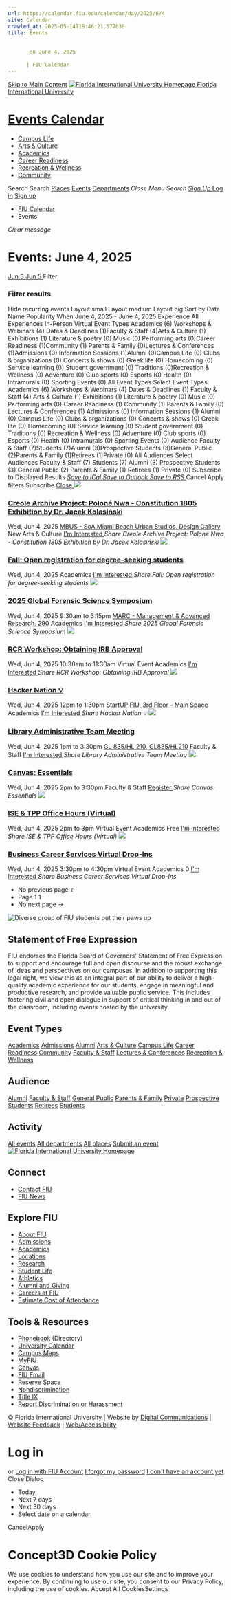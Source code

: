 ```yaml
---
url: https://calendar.fiu.edu/calendar/day/2025/6/4
site: Calendar
crawled_at: 2025-05-14T18:46:21.577039
title: Events
    
    
       on June 4, 2025
    
      | FIU Calendar
---
```


[Skip to Main Content](https://calendar.fiu.edu/calendar/day/2025/6/4#main-content)
[![Florida International University Homepage](https://digicdn.fiu.edu/core/_assets/images/logo-top.png) Florida International University](https://www.fiu.edu)
# [Events Calendar ](https://calendar.fiu.edu/)
  * [Campus Life](https://calendar.fiu.edu/calendar?event_types%5B%5D=127595)
  * [Arts & Culture](https://calendar.fiu.edu/calendar?event_types%5B%5D=127590)
  * [Academics](https://calendar.fiu.edu/calendar?event_types%5B%5D=127582)
  * [Career Readiness](https://calendar.fiu.edu/calendar?event_types%5B%5D=127584)
  * [Recreation & Wellness](https://calendar.fiu.edu/calendar?event_types%5B%5D=127603)
  * [Community](https://calendar.fiu.edu/calendar?event_types%5B%5D=127601)


Search Search
[Places](https://calendar.fiu.edu/search/places) [Events](https://calendar.fiu.edu/calendar) [Departments](https://calendar.fiu.edu/search/departments)
_Close Menu_
_Search_ [ _Sign Up_ ](https://calendar.fiu.edu/signup?school_id=234)
[Log in](https://calendar.fiu.edu/auth/shib_login?previous_url=https%3A%2F%2Fcalendar.fiu.edu%2Fcalendar%2Fday%2F2025%2F6%2F4) [Sign up](https://calendar.fiu.edu/signup?school_id=234)
  * [FIU Calendar](https://calendar.fiu.edu/)
  * Events


_Clear message_
#  Events: June 4, 2025 
[ Jun 3 ](https://calendar.fiu.edu/calendar/day/2025/6/3) [ Jun 5 ](https://calendar.fiu.edu/calendar/day/2025/6/5) Filter
### Filter results
Hide recurring events
Layout small Layout medium Layout big
Sort by
Date Name Popularity
When
June 4, 2025 - June 4, 2025
Experience
All Experiences In-Person Virtual
Event Types Academics (6) Workshops & Webinars (4) Dates & Deadlines (1)Faculty & Staff (4)Arts & Culture (1) Exhibitions (1) Literature & poetry (0) Music (0) Performing arts (0)Career Readiness (1)Community (1) Parents & Family (0)Lectures & Conferences (1)Admissions (0) Information Sessions (1)Alumni (0)Campus Life (0) Clubs & organizations (0) Concerts & shows (0) Greek life (0) Homecoming (0) Service learning (0) Student government (0) Traditions (0)Recreation & Wellness (0) Adventure (0) Club sports (0) Esports (0) Health (0) Intramurals (0) Sporting Events (0)
All Event Types
Select Event Types Academics (6) Workshops & Webinars (4) Dates & Deadlines (1) Faculty & Staff (4) Arts & Culture (1) Exhibitions (1) Literature & poetry (0) Music (0) Performing arts (0) Career Readiness (1) Community (1) Parents & Family (0) Lectures & Conferences (1) Admissions (0) Information Sessions (1) Alumni (0) Campus Life (0) Clubs & organizations (0) Concerts & shows (0) Greek life (0) Homecoming (0) Service learning (0) Student government (0) Traditions (0) Recreation & Wellness (0) Adventure (0) Club sports (0) Esports (0) Health (0) Intramurals (0) Sporting Events (0)
Audience Faculty & Staff (7)Students (7)Alumni (3)Prospective Students (3)General Public (2)Parents & Family (1)Retirees (1)Private (0)
All Audiences
Select Audiences Faculty & Staff (7) Students (7) Alumni (3) Prospective Students (3) General Public (2) Parents & Family (1) Retirees (1) Private (0)
Subscribe to Displayed Results
[ _Save to iCal_ ](webcal://calendar.fiu.edu/calendar.ics "Save to iCal") [ _Save to Outlook_ ](webcal://calendar.fiu.edu/calendar.ics "Save to Outlook") [ _Save to RSS_ ](https://calendar.fiu.edu/calendar.xml "Save to RSS")
Cancel Apply filters
Subscribe [ Close ](https://calendar.fiu.edu/calendar/day/2025/6/4)
[ ![](https://localist-images.azureedge.net/photos/49489713231856/card/552f1ea86fabc19a73bc865f8c3d71df68edbc6c.jpg) ](https://calendar.fiu.edu/event/creole-archive-project-polone-nwa-constitution-1805-exhibition-by-dr-jacek-kolasinski)
### [Creole Archive Project: Poloné Nwa - Constitution 1805 Exhibition by Dr. Jacek Kolasiński](https://calendar.fiu.edu/event/creole-archive-project-polone-nwa-constitution-1805-exhibition-by-dr-jacek-kolasinski)
Wed, Jun 4, 2025 
[ MBUS - SoA Miami Beach Urban Studios, Design Gallery](https://calendar.fiu.edu/miami_beach_urban_studios_364)
New Arts & Culture
[ I'm Interested ](https://calendar.fiu.edu/event/49489707459844/confirm?instance_id=49489707499800&return=https%3A%2F%2Fcalendar.fiu.edu%2Fcalendar%2Fday%2F2025%2F6%2F4)
_Share Creole Archive Project: Poloné Nwa - Constitution 1805 Exhibition by Dr. Jacek Kolasiński_
[ ![](https://localist-images.azureedge.net/photos/664326/card/7eb1b843932ccca9c16245cc99f64d88370c9c69.jpg) ](https://calendar.fiu.edu/event/fall-open-registration-for-degree-seeking-students)
### [Fall: Open registration for degree-seeking students](https://calendar.fiu.edu/event/fall-open-registration-for-degree-seeking-students)
Wed, Jun 4, 2025 
Academics
[ I'm Interested ](https://calendar.fiu.edu/event/49056012724808/confirm?instance_id=49056012795508&return=https%3A%2F%2Fcalendar.fiu.edu%2Fcalendar%2Fday%2F2025%2F6%2F4)
_Share Fall: Open registration for degree-seeking students_
[ ![](https://localist-images.azureedge.net/photos/664326/card/7eb1b843932ccca9c16245cc99f64d88370c9c69.jpg) ](https://calendar.fiu.edu/event/2025-global-forensic-science-symposium)
### [2025 Global Forensic Science Symposium](https://calendar.fiu.edu/event/2025-global-forensic-science-symposium)
Wed, Jun 4, 2025 9:30am to 3:15pm 
[ MARC - Management & Advanced Research, 290](https://calendar.fiu.edu/marc)
Academics
[ I'm Interested ](https://calendar.fiu.edu/event/49348771093056/confirm?instance_id=49348840030589&return=https%3A%2F%2Fcalendar.fiu.edu%2Fcalendar%2Fday%2F2025%2F6%2F4)
_Share 2025 Global Forensic Science Symposium_
[ ![](https://localist-images.azureedge.net/photos/664326/card/7eb1b843932ccca9c16245cc99f64d88370c9c69.jpg) ](https://calendar.fiu.edu/event/copy-of-rcr-workshop-obtaining-irb-approval-6735)
### [RCR Workshop: Obtaining IRB Approval](https://calendar.fiu.edu/event/copy-of-rcr-workshop-obtaining-irb-approval-6735)
Wed, Jun 4, 2025 10:30am to 11:30am 
Virtual Event 
Academics
[ I'm Interested ](https://calendar.fiu.edu/event/49277078887485/confirm?instance_id=49277090948583&return=https%3A%2F%2Fcalendar.fiu.edu%2Fcalendar%2Fday%2F2025%2F6%2F4)
_Share RCR Workshop: Obtaining IRB Approval_
[ ![](https://localist-images.azureedge.net/photos/49641761529869/card/caba61cee3c43a9c1fa270895cf80b6106e060f3.jpg) ](https://calendar.fiu.edu/event/hacker-nation)
### [Hacker Nation 💡](https://calendar.fiu.edu/event/hacker-nation)
Wed, Jun 4, 2025 12pm to 1:30pm 
[ StartUP FIU, 3rd Floor - Main Space](https://calendar.fiu.edu/event/hacker-nation)
Academics
[ I'm Interested ](https://calendar.fiu.edu/event/48102945618038/confirm?instance_id=48102945651852&return=https%3A%2F%2Fcalendar.fiu.edu%2Fcalendar%2Fday%2F2025%2F6%2F4)
_Share Hacker Nation 💡_
[ ![](https://localist-images.azureedge.net/photos/624058/card/6f3567bdf86c604e2edfd1647e49fb40d47088d6.jpg) ](https://calendar.fiu.edu/event/library_administrative_team_meeting)
### [Library Administrative Team Meeting](https://calendar.fiu.edu/event/library_administrative_team_meeting)
Wed, Jun 4, 2025 1pm to 3:30pm 
[ GL 835/HL 210, GL835/HL210](https://calendar.fiu.edu/event/library_administrative_team_meeting)
Faculty & Staff
[ I'm Interested ](https://calendar.fiu.edu/event/37067779017233/confirm?instance_id=37067779104319&return=https%3A%2F%2Fcalendar.fiu.edu%2Fcalendar%2Fday%2F2025%2F6%2F4)
_Share Library Administrative Team Meeting_
[ ![](https://localist-images.azureedge.net/photos/47304263764306/card/ff4081cac0229ac005408d48306d7e3559c02bba.jpg) ](https://calendar.fiu.edu/event/canvas_essentials_2107)
### [Canvas: Essentials](https://calendar.fiu.edu/event/canvas_essentials_2107)
Wed, Jun 4, 2025 2pm to 3:30pm 
Faculty & Staff
[ Register ](https://develop.fiu.edu/browse/it-training/ets)
_Share Canvas: Essentials_
[ ![](https://localist-images.azureedge.net/photos/48374580600516/card/fbb4f1481a7d628910bca133946246abf0a60e39.jpg) ](https://calendar.fiu.edu/event/ise-tpp-office-hours-virtual)
### [ISE & TPP Office Hours (Virtual)](https://calendar.fiu.edu/event/ise-tpp-office-hours-virtual)
Wed, Jun 4, 2025 2pm to 3pm 
Virtual Event 
Academics
Free
[ I'm Interested ](https://calendar.fiu.edu/event/48374580531886/confirm?instance_id=48374580548281&return=https%3A%2F%2Fcalendar.fiu.edu%2Fcalendar%2Fday%2F2025%2F6%2F4)
_Share ISE & TPP Office Hours (Virtual)_
[ ![](https://localist-images.azureedge.net/photos/49603290331343/card/29bfa6d1e24167037ac9cea04255f10a36d72129.jpg) ](https://calendar.fiu.edu/event/business-career-services-virtual-drop-ins-8504)
### [Business Career Services Virtual Drop-Ins](https://calendar.fiu.edu/event/business-career-services-virtual-drop-ins-8504)
Wed, Jun 4, 2025 3:30pm to 4:30pm 
Virtual Event 
Academics
0
[ I'm Interested ](https://calendar.fiu.edu/event/49542265815955/confirm?instance_id=49542265830298&return=https%3A%2F%2Fcalendar.fiu.edu%2Fcalendar%2Fday%2F2025%2F6%2F4)
_Share Business Career Services Virtual Drop-Ins_
  * No previous page _←_
  * Page 1 1
  * No next page _→_


![Diverse group of FIU students put their paws up](https://www.fiu.edu/_assets/images/thumbnail-students-paw.jpg)
## Statement of Free Expression
FIU endorses the Florida Board of Governors' Statement of Free Expression to support and encourage full and open discourse and the robust exchange of ideas and perspectives on our campuses. In addition to supporting this legal right, we view this as an integral part of our ability to deliver a high-quality academic experience for our students, engage in meaningful and productive research, and provide valuable public service. This includes fostering civil and open dialogue in support of critical thinking in and out of the classroom, including events hosted by the university.
## Event Types
[Academics](https://calendar.fiu.edu/calendar?event_types%5B%5D=127582)
[Admissions](https://calendar.fiu.edu/calendar?event_types%5B%5D=127583)
[Alumni](https://calendar.fiu.edu/calendar?event_types%5B%5D=127589)
[Arts & Culture](https://calendar.fiu.edu/calendar?event_types%5B%5D=127590)
[Campus Life](https://calendar.fiu.edu/calendar?event_types%5B%5D=127595)
[Career Readiness](https://calendar.fiu.edu/calendar?event_types%5B%5D=127584)
[Community](https://calendar.fiu.edu/calendar?event_types%5B%5D=127601)
[Faculty & Staff](https://calendar.fiu.edu/calendar?event_types%5B%5D=127602)
[Lectures & Conferences](https://calendar.fiu.edu/calendar?event_types%5B%5D=127587)
[Recreation & Wellness](https://calendar.fiu.edu/calendar?event_types%5B%5D=127603)
## Audience
[Alumni](https://calendar.fiu.edu/calendar?event_types%5B%5D=121721)
[Faculty & Staff](https://calendar.fiu.edu/calendar?event_types%5B%5D=121720)
[General Public](https://calendar.fiu.edu/calendar?event_types%5B%5D=121722)
[Parents & Family](https://calendar.fiu.edu/calendar?event_types%5B%5D=36918157286658)
[Private](https://calendar.fiu.edu/calendar?event_types%5B%5D=129753)
[Prospective Students](https://calendar.fiu.edu/calendar?event_types%5B%5D=121723)
[Retirees](https://calendar.fiu.edu/calendar?event_types%5B%5D=37290279036119)
[Students](https://calendar.fiu.edu/calendar?event_types%5B%5D=121719)
## Activity
[All events](https://calendar.fiu.edu/calendar)
[All departments](https://calendar.fiu.edu/search/departments)
[All places](https://calendar.fiu.edu/browse/places)
[Submit an event](https://calendar.fiu.edu/admin/events/new/basic-information)
[ ![Florida International University Homepage](https://digicdn.fiu.edu/core/_assets/images/footer-logo.svg) ](https://www.fiu.edu/)
## Connect
  * [Contact FIU](https://www.fiu.edu/about/contact-us/index.html)
  * [FIU News](https://news.fiu.edu/)


## Explore FIU
  * [About FIU](https://www.fiu.edu/about/index.html)
  * [Admissions](https://www.fiu.edu/admissions/index.html)
  * [Academics](https://www.fiu.edu/academics/index.html)
  * [Locations](https://www.fiu.edu/locations/index.html)
  * [Research](https://www.fiu.edu/research/index.html)
  * [Student Life](https://www.fiu.edu/student-life/index.html)
  * [Athletics](https://www.fiu.edu/athletics/index.html)
  * [Alumni and Giving](https://www.fiu.edu/alumni-and-giving/index.html)
  * [Careers at FIU](https://hr.fiu.edu/careers/)
  * [Estimate Cost of Attendance](https://onestop.fiu.edu/finances/estimate-your-costs/)


## Tools & Resources
  * [Phonebook](https://phonebook.fiu.edu) (Directory)
  * [University Calendar](https://calendar.fiu.edu/)
  * [Campus Maps](https://campusmaps.fiu.edu/)
  * [MyFIU](https://my.fiu.edu/)
  * [Canvas](https://canvas.fiu.edu)
  * [FIU Email](http://mail.fiu.edu/)
  * [Reserve Space](https://reservespace.fiu.edu/make-reservation/)
  * [Nondiscrimination](https://ace.fiu.edu/civil-rights-and-accessibility/harassment-and-discrimination/)
  * [Title IX](https://ace.fiu.edu/title-ix/)
  * [Report Discrimination or Harassment](https://report.fiu.edu/)


© Florida International University  | Website by [Digital Communications](https://stratcomm.fiu.edu/digital-print/websites/) | [Website Feedback](https://webforms.fiu.edu/view.php?id=370774&element_5=https://calendar.fiu.edu/https://calendar.fiu.edu/) | [Web/Accessibility](https://accessibility.fiu.edu/)
# Log in
or
[Log in with FIU Account](https://calendar.fiu.edu/auth/shib_login?previous_url=https%3A%2F%2Fcalendar.fiu.edu%2Fcalendar%2Fday%2F2025%2F6%2F4)
[I forgot my password](https://calendar.fiu.edu/auth/forgot) [I don't have an account yet](https://calendar.fiu.edu/signup?school_id=234)
Close Dialog
  * Today
  * Next 7 days
  * Next 30 days
  * Select date on a calendar


CancelApply
# Concept3D Cookie Policy
We use cookies to understand how you use our site and to improve your experience. By continuing to use our site, you consent to our Privacy Policy, including the use of cookies. 
Accept All CookiesSettings
